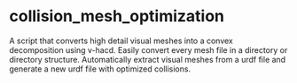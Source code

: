 # collision_mesh_optimization
A script that converts high detail visual meshes into a convex decomposition using v-hacd. Easily convert every mesh file in a directory or directory structure. 
Automatically extract visual meshes from a urdf file and generate a new urdf file with optimized collisions.
